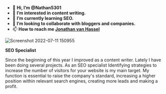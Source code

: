 

- 👋 **Hi, I’m @Nathan5301**
- 👀 **I’m interested in content writing.**
- 🌱 **I’m currently learning SEO.**
- 💞️ **I’m looking to collaborate with bloggers and companies.**
- 📫 **How to reach me [Jonathan van Hassel](https://www.linkedin.com/in/jonathan-van-hassel-19645b1a9/)**
<!---
Nathan5301/Nathan5301 is a ✨ special ✨ repository because its `README.md` (this file) appears on your GitHub profile.
You can click the Preview link to take a look at your changes.
--->
![Screenshot 2022-07-11 150955](https://user-images.githubusercontent.com/109334550/179362838-ea683636-add4-4fec-bbf4-0bce8ff426ef.png)



**SEO Specialist**

Since the beginning of this year I improved as a content writer. Lately I have been doing several projects. As an SEO specialist Identifying strategies to increase the number of visitors for your website is my main target. My function is essential to raise the company's standard, increasing a higher position within relevant search engines, creating more leads and making a profit.
